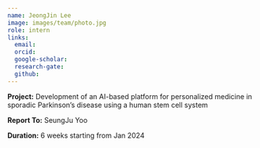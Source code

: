 ```yaml
---
name: JeongJin Lee
image: images/team/photo.jpg
role: intern
links:
  email:
  orcid:
  google-scholar:
  research-gate:
  github:
---
```


<strong>Project:</strong> Development of an AI-based platform for personalized medicine in sporadic Parkinson’s disease using a human stem cell system <br>

<strong>Report To:</strong> SeungJu Yoo <br>

<strong>Duration:</strong> 6 weeks starting from Jan 2024
